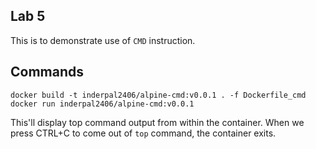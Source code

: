 ## Lab 5
This is to demonstrate use of `CMD` instruction.

## Commands
```
docker build -t inderpal2406/alpine-cmd:v0.0.1 . -f Dockerfile_cmd
docker run inderpal2406/alpine-cmd:v0.0.1
```
This'll display top command output from within the container. When we press CTRL+C to come out of `top` command, the container exits.
